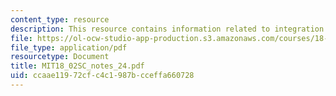 ```yaml
---
content_type: resource
description: This resource contains information related to integration in polar coordinates.
file: https://ol-ocw-studio-app-production.s3.amazonaws.com/courses/18-02sc-multivariable-calculus-fall-2010/ccaae11972cfc4c1987bcceffa660728_MIT18_02SC_notes_24.pdf
file_type: application/pdf
resourcetype: Document
title: MIT18_02SC_notes_24.pdf
uid: ccaae119-72cf-c4c1-987b-cceffa660728
---
```

